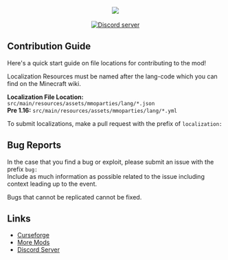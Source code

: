<div align="center">

<img src="https://media.forgecdn.net/avatars/thumbnails/488/119/64/64/637791987951984152.png" /></br></br>
<a href="https://discord.gg/invite/G6HrJk7BBc"><img src="https://img.shields.io/discord/606926504424767488?color=5865F2&logo=discord&logoColor=white" alt="Discord server" /></a>
</div>

## Contribution Guide
Here's a quick start guide on file locations for contributing to the mod!</br>

Localization Resources must be named after the lang-code which you can find on the Minecraft wiki.</br>

<b>Localization File Location:</b> `src/main/resources/assets/mmoparties/lang/*.json`</br>
<b>Pre 1.16:</b> `src/main/resources/assets/mmoparties/lang/*.yml`

To submit localizations, make a pull request with the prefix of `localization:`

## Bug Reports
In the case that you find a bug or exploit, please submit an issue with the prefix `bug:`</br>
Include as much information as possible related to the issue including context leading up to the event.

Bugs that cannot be replicated cannot be fixed.

## Links
- [Curseforge][curseforge]
- [More Mods][website]
- [Discord Server][discord]

[curseforge]: curseforge.com/minecraft/mc-mods/rpg-parties
[website]: https://matthe815.dev
[discord]: https://discord.gg/invite/G6HrJk7BBc